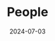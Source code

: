 ---
title: People
date: 2024-07-03
type: landing
sections:
  - block: markdown
    content:
      title: The Team
      text: |
        <link rel="stylesheet" href="https://cdnjs.cloudflare.com/ajax/libs/font-awesome/5.15.3/css/all.min.css">
        <div class="group-photo">
          <img src="/images/红林花海_2024.9.18.jpg?fm=webp" alt="Group Photo 2">
        </div>
  - block: custom
    template: people.html  # 移动到 block 级别
  - block: markdown
    content:
      text: |
        <div class="group-photo">
          <img src="/images/9_课题组合照_2024.jpg?fm=webp" alt="Group Photo 1">
        </div>
---